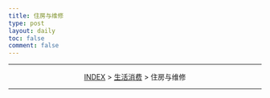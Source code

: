 ```yaml
---
title: 住房与维修
type: post
layout: daily
toc: false
comment: false
---
```


---
<span><center>[INDEX](/gknows/index) > [生活消费](/gknows/生活消费) > 住房与维修</center></span>

---

